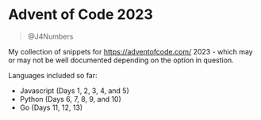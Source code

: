 # Advent of Code 2023

> @J4Numbers

My collection of snippets for https://adventofcode.com/ 2023 - which may or may not be
well documented depending on the option in question.

Languages included so far:

* Javascript (Days 1, 2, 3, 4, and 5)
* Python (Days 6, 7, 8, 9, and 10)
* Go (Days 11, 12, 13)
